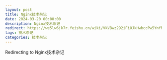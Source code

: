 ```yaml
---
layout: post
title: Nginx技术杂记
date: 2024-03-20 00:00:00
description: Nginx技术杂记
redirect: https://we5lw6jk7r.feishu.cn/wiki/VkVBwz292iFiOJkHwbccPw5Ynfh?from=from_copylink
tags: 技术杂记
categories: 技术杂记
---
```


Redirecting to Nginx技术杂记
